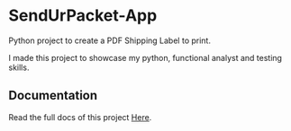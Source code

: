 # SendUrPacket-App
Python project to create a PDF Shipping Label to print.

I made this project to showcase my python, functional analyst and testing skills.

## Documentation 
Read the full docs of this project [Here](/docs).
